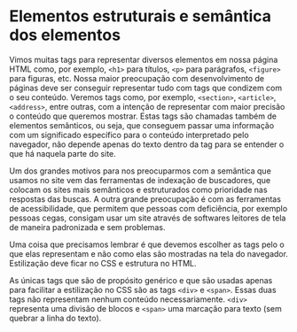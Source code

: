 # Elementos estruturais e semântica dos elementos

Vimos muitas tags para representar diversos elementos em nossa página HTML como, por exemplo, `<h1>` para títulos, `<p>` para parágrafos, `<figure>` para figuras, etc. Nossa maior preocupação com desenvolvimento de páginas deve ser conseguir representar tudo com tags que condizem com o seu conteúdo. Veremos tags como, por exemplo, `<section>`, `<article>`, `<address>`, entre outras, com a intenção de representar com maior precisão o conteúdo que queremos mostrar. Estas tags são chamadas também de elementos semânticos, ou seja, que conseguem passar uma informação com um significado específico para o conteúdo interpretado pelo navegador, não depende apenas do texto dentro da tag para se entender o que há naquela parte do site.

Um dos grandes motivos para nos preocuparmos com a semântica que usamos no site vem das ferramentas de indexação de buscadores, que colocam os sites mais semânticos e estruturados como prioridade nas respostas das buscas. A outra grande preocupação é com as ferramentas de acessibilidade, que permitem que pessoas com deficiência, por exemplo pessoas cegas, consigam usar um site através de softwares leitores de tela de maneira padronizada e sem problemas.

Uma coisa que precisamos lembrar é que devemos escolher as tags pelo o que elas representam e não como elas são mostradas na tela do navegador. Estilização deve ficar no CSS e estrutura no HTML.

As únicas tags que são de propósito genérico e que são usadas apenas para facilitar a estilização no CSS são as tags `<div>` e `<span>`. Essas duas tags não representam nenhum conteúdo necessariamente. `<div>` representa uma divisão de blocos e `<span>` uma marcação para texto (sem quebrar a linha do texto).